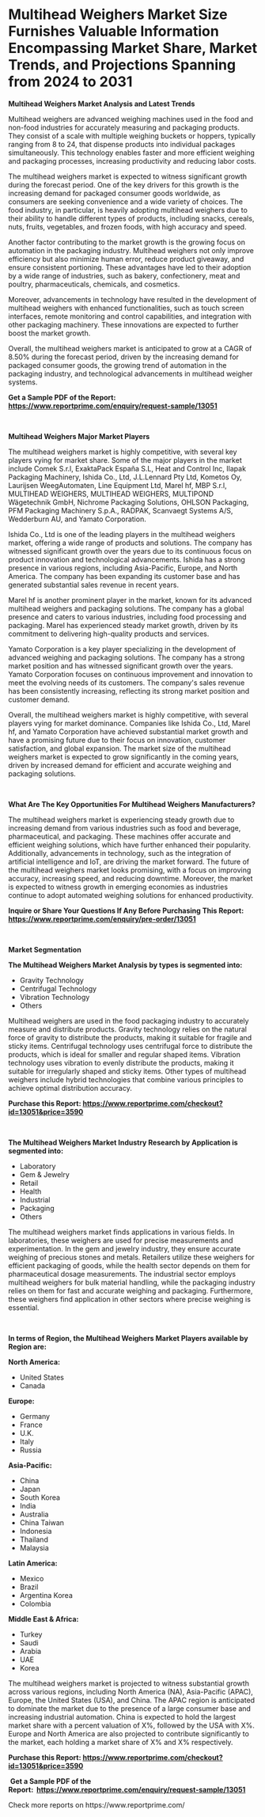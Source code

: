 <p><h1>Multihead Weighers Market Size Furnishes Valuable Information Encompassing Market Share, Market Trends, and Projections Spanning from 2024 to 2031</h1></p><p><strong>Multihead Weighers Market Analysis and Latest Trends</strong></p>
<p><p>Multihead weighers are advanced weighing machines used in the food and non-food industries for accurately measuring and packaging products. They consist of a scale with multiple weighing buckets or hoppers, typically ranging from 8 to 24, that dispense products into individual packages simultaneously. This technology enables faster and more efficient weighing and packaging processes, increasing productivity and reducing labor costs.</p><p>The multihead weighers market is expected to witness significant growth during the forecast period. One of the key drivers for this growth is the increasing demand for packaged consumer goods worldwide, as consumers are seeking convenience and a wide variety of choices. The food industry, in particular, is heavily adopting multihead weighers due to their ability to handle different types of products, including snacks, cereals, nuts, fruits, vegetables, and frozen foods, with high accuracy and speed.</p><p>Another factor contributing to the market growth is the growing focus on automation in the packaging industry. Multihead weighers not only improve efficiency but also minimize human error, reduce product giveaway, and ensure consistent portioning. These advantages have led to their adoption by a wide range of industries, such as bakery, confectionery, meat and poultry, pharmaceuticals, chemicals, and cosmetics.</p><p>Moreover, advancements in technology have resulted in the development of multihead weighers with enhanced functionalities, such as touch screen interfaces, remote monitoring and control capabilities, and integration with other packaging machinery. These innovations are expected to further boost the market growth.</p><p>Overall, the multihead weighers market is anticipated to grow at a CAGR of 8.50% during the forecast period, driven by the increasing demand for packaged consumer goods, the growing trend of automation in the packaging industry, and technological advancements in multihead weigher systems.</p></p>
<p><strong>Get a Sample PDF of the Report:&nbsp; <a href="https://www.reportprime.com/enquiry/request-sample/13051">https://www.reportprime.com/enquiry/request-sample/13051</a></strong></p>
<p>&nbsp;</p>
<p><strong>Multihead Weighers Major Market Players</strong></p>
<p><p>The multihead weighers market is highly competitive, with several key players vying for market share. Some of the major players in the market include Comek S.r.l, ExaktaPack España S.L, Heat and Control Inc, Ilapak Packaging Machinery, Ishida Co., Ltd, J.L.Lennard Pty Ltd, Kometos Oy, Laurijsen WeegAutomaten, Line Equipment Ltd, Marel hf, MBP S.r.l, MULTIHEAD WEIGHERS, MULTIHEAD WEIGHERS, MULTIPOND Wägetechnik GmbH, Nichrome Packaging Solutions, OHLSON Packaging, PFM Packaging Machinery S.p.A., RADPAK, Scanvaegt Systems A/S, Wedderburn AU, and Yamato Corporation.</p><p>Ishida Co., Ltd is one of the leading players in the multihead weighers market, offering a wide range of products and solutions. The company has witnessed significant growth over the years due to its continuous focus on product innovation and technological advancements. Ishida has a strong presence in various regions, including Asia-Pacific, Europe, and North America. The company has been expanding its customer base and has generated substantial sales revenue in recent years.</p><p>Marel hf is another prominent player in the market, known for its advanced multihead weighers and packaging solutions. The company has a global presence and caters to various industries, including food processing and packaging. Marel has experienced steady market growth, driven by its commitment to delivering high-quality products and services.</p><p>Yamato Corporation is a key player specializing in the development of advanced weighing and packaging solutions. The company has a strong market position and has witnessed significant growth over the years. Yamato Corporation focuses on continuous improvement and innovation to meet the evolving needs of its customers. The company's sales revenue has been consistently increasing, reflecting its strong market position and customer demand.</p><p>Overall, the multihead weighers market is highly competitive, with several players vying for market dominance. Companies like Ishida Co., Ltd, Marel hf, and Yamato Corporation have achieved substantial market growth and have a promising future due to their focus on innovation, customer satisfaction, and global expansion. The market size of the multihead weighers market is expected to grow significantly in the coming years, driven by increased demand for efficient and accurate weighing and packaging solutions.</p></p>
<p>&nbsp;</p>
<p><strong>What Are The Key Opportunities For Multihead Weighers Manufacturers?</strong></p>
<p><p>The multihead weighers market is experiencing steady growth due to increasing demand from various industries such as food and beverage, pharmaceutical, and packaging. These machines offer accurate and efficient weighing solutions, which have further enhanced their popularity. Additionally, advancements in technology, such as the integration of artificial intelligence and IoT, are driving the market forward. The future of the multihead weighers market looks promising, with a focus on improving accuracy, increasing speed, and reducing downtime. Moreover, the market is expected to witness growth in emerging economies as industries continue to adopt automated weighing solutions for enhanced productivity.</p></p>
<p><strong>Inquire or Share Your Questions If Any Before Purchasing This Report: <a href="https://www.reportprime.com/enquiry/pre-order/13051">https://www.reportprime.com/enquiry/pre-order/13051</a></strong></p>
<p>&nbsp;</p>
<p><strong>Market Segmentation</strong></p>
<p><strong>The Multihead Weighers Market Analysis by types is segmented into:</strong></p>
<p><ul><li>Gravity Technology</li><li>Centrifugal Technology</li><li>Vibration Technology</li><li>Others</li></ul></p>
<p><p>Multihead weighers are used in the food packaging industry to accurately measure and distribute products. Gravity technology relies on the natural force of gravity to distribute the products, making it suitable for fragile and sticky items. Centrifugal technology uses centrifugal force to distribute the products, which is ideal for smaller and regular shaped items. Vibration technology uses vibration to evenly distribute the products, making it suitable for irregularly shaped and sticky items. Other types of multihead weighers include hybrid technologies that combine various principles to achieve optimal distribution accuracy.</p></p>
<p><strong>Purchase this Report:&nbsp;<a href="https://www.reportprime.com/checkout?id=13051&price=3590">https://www.reportprime.com/checkout?id=13051&price=3590</a></strong></p>
<p>&nbsp;</p>
<p><strong>The Multihead Weighers Market Industry Research by Application is segmented into:</strong></p>
<p><ul><li>Laboratory</li><li>Gem & Jewelry</li><li>Retail</li><li>Health</li><li>Industrial</li><li>Packaging</li><li>Others</li></ul></p>
<p><p>The multihead weighers market finds applications in various fields. In laboratories, these weighers are used for precise measurements and experimentation. In the gem and jewelry industry, they ensure accurate weighing of precious stones and metals. Retailers utilize these weighers for efficient packaging of goods, while the health sector depends on them for pharmaceutical dosage measurements. The industrial sector employs multihead weighers for bulk material handling, while the packaging industry relies on them for fast and accurate weighing and packaging. Furthermore, these weighers find application in other sectors where precise weighing is essential.</p></p>
<p>&nbsp;</p>
<p><strong>In terms of Region, the Multihead Weighers Market Players available by Region are:</strong></p>
<p>
    <p> <strong> North America: </strong>
        <ul>
            <li>United States</li>
            <li>Canada</li>
        </ul>
        </p> 
    <p> <strong> Europe: </strong>
        <ul>
            <li>Germany</li>
            <li>France</li>
            <li>U.K.</li>
            <li>Italy</li>
            <li>Russia</li>
        </ul>
        </p> 
    <p> <strong> Asia-Pacific: </strong>
        <ul>
            <li>China</li>
            <li>Japan</li>
            <li>South Korea</li>
            <li>India</li>
            <li>Australia</li>
            <li>China Taiwan</li>
            <li>Indonesia</li>
            <li>Thailand</li>
            <li>Malaysia</li>
        </ul>
        </p> 
    <p> <strong> Latin America: </strong>
        <ul>
            <li>Mexico</li>
            <li>Brazil</li>
            <li>Argentina Korea</li>
            <li>Colombia</li>
        </ul>
        </p> 
    <p> <strong> Middle East & Africa: </strong>
        <ul>
            <li>Turkey</li>
            <li>Saudi</li>
            <li>Arabia</li>
            <li>UAE</li>
            <li>Korea</li>
        </ul>
    </p>
    </p>
<p><p>The multihead weighers market is projected to witness substantial growth across various regions, including North America (NA), Asia-Pacific (APAC), Europe, the United States (USA), and China. The APAC region is anticipated to dominate the market due to the presence of a large consumer base and increasing industrial automation. China is expected to hold the largest market share with a percent valuation of X%, followed by the USA with X%. Europe and North America are also projected to contribute significantly to the market, each holding a market share of X% and X% respectively.</p></p>
<p><strong>Purchase this Report: <a href="https://www.reportprime.com/checkout?id=13051&price=3590">https://www.reportprime.com/checkout?id=13051&price=3590</a></strong></p>
<p>&nbsp;<strong>Get a Sample PDF of the Report:&nbsp;&nbsp;<a href="https://www.reportprime.com/enquiry/request-sample/13051">https://www.reportprime.com/enquiry/request-sample/13051</a></strong></p>
<p><strong></strong></p>
<p>Check more reports on https://www.reportprime.com/</p>